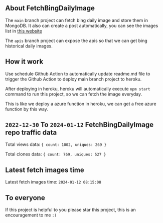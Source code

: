 ## About FetchBingDailyImage

The `main` branch project can fetch bing daily image and store them in MongoDB.
It also can create a post automatically, you can see the images list in [this website](https://oursalbum.netlify.app)

The `apis` branch project can expose the apis so that we can get bing historical daily images.

## How it work

Use schedule Github Action to automatically update readme.md file to trigger the Github Action to deploy main branch project to heroku.

After deploying in heroku, heroku will automatically execute `npm start` command to run this project, so we can fetch the image everyday.

This is like we deploy a azure function in heroku, we can get a free azure function by this way.

## `2022-12-30` To `2024-01-12` FetchBingDailyImage repo traffic data

Total views data: `{ count: 1002, uniques: 269 }`

Total clones data: `{ count: 769, uniques: 527 }`

## Latest fetch images time

Latest fetch images time: `2024-01-12 08:15:08`

## To everyone

If this project is helpful to you please star this project, this is an encouragement to me `:)`




